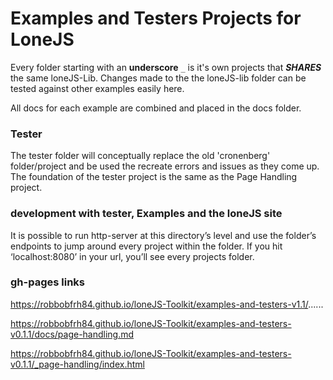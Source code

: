 # Examples and Testers Projects for LoneJS

Every folder starting with an **underscore** `_` is it's own projects that ***SHARES*** the same loneJS-Lib. Changes made to the the loneJS-lib folder can be tested against other examples easily here.

All docs for each example are combined and placed in the docs folder.

### Tester

The tester folder will conceptually replace the old 'cronenberg' folder/project and be used the recreate errors and issues as they come up. The foundation of the tester project is the same as the Page Handling project.

### development with tester, Examples and the loneJS site

It is possible to run http-server at this directory’s level and use the folder’s endpoints to jump around every project within the folder. If you hit ‘localhost:8080’ in your url, you’ll see every projects folder.

### gh-pages links

https://robbobfrh84.github.io/loneJS-Toolkit/examples-and-testers-v1.1/......

https://robbobfrh84.github.io/loneJS-Toolkit/examples-and-testers-v0.1.1/docs/page-handling.md

https://robbobfrh84.github.io/loneJS-Toolkit/examples-and-testers-v0.1.1/_page-handling/index.html
